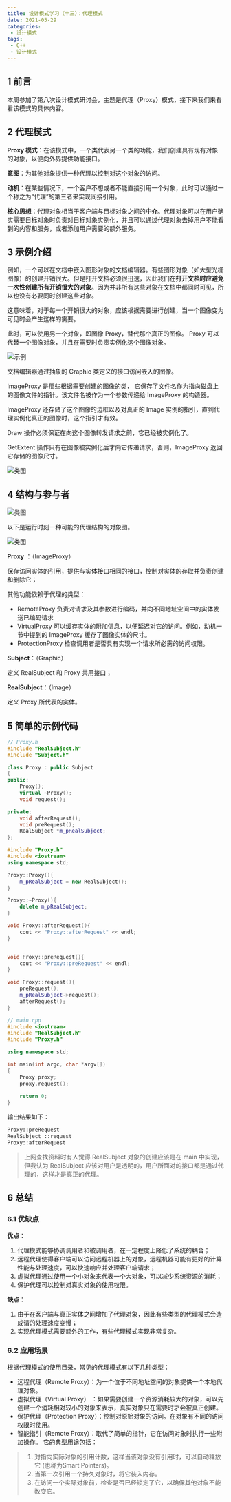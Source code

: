 ```yaml
---
title: 设计模式学习（十三）：代理模式
date: 2021-05-29
categories:
 - 设计模式
tags:
 - C++
 - 设计模式
---
```


## 1 前言

本周参加了第八次设计模式研讨会，主题是代理（Proxy）模式，接下来我们来看看该模式的具体内容。

## 2 代理模式

**Proxy 模式**：在该模式中，一个类代表另一个类的功能，我们创建具有现有对象的对象，以便向外界提供功能接口。

**意图**：为其他对象提供一种代理以控制对这个对象的访问。

**动机**：在某些情况下，一个客户不想或者不能直接引用一个对象，此时可以通过一个称之为“代理”的第三者来实现间接引用。

**核心思想**：代理对象相当于客户端与目标对象之间的**中介**。代理对象可以在用户确实需要目标对象时负责对目标对象实例化，并且可以通过代理对象去掉用户不能看到的内容和服务，或者添加用户需要的额外服务。

## 3 示例介绍

例如，一个可以在文档中嵌入图形对象的文档编辑器。有些图形对象（如大型光栅图像）的创建开销很大。但是打开文档必须很迅速，因此我们在**打开文档时应避免一次性创建所有开销很大的对象**。因为并非所有这些对象在文档中都同时可见，所以也没有必要同时创建这些对象。

这意味着，对于每一个开销很大的对象，应该根据需要进行创建，当一个图像变为可见时会产生这样的需要。

此时，可以使用另一个对象，即图像 Proxy，替代那个真正的图像。 Proxy 可以代替一个图像对象，并且在需要时负责实例化这个图像对象。

![示例](./images/proxy/example.png)

文档编辑器通过抽象的 Graphic 类定义的接口访问嵌入的图像。

ImageProxy 是那些根据需要创建的图像的类， 它保存了文件名作为指向磁盘上的图像文件的指针。该文件名被作为一个参数传递给 ImageProxy 的构造器。

ImageProxy 还存储了这个图像的边框以及对真正的 Image 实例的指引，直到代理实例化真正的图像时，这个指引才有效。 

Draw 操作必须保证在向这个图像转发请求之前，它已经被实例化了。

GetExtent 操作只有在图像被实例化后才向它传递请求，否则，ImageProxy 返回它存储的图像尺寸。

![类图](./images/proxy/class1.png)

## 4 结构与参与者

![类图](./images/proxy/class2.png)

以下是运行时刻一种可能的代理结构的对象图。

![类图](./images/proxy/class3.png)

**Proxy** ：（ImageProxy）

保存访问实体的引用，提供与实体接口相同的接口，控制对实体的存取并负责创建和删除它；

其他功能依赖于代理的类型：

- RemoteProxy 负责对请求及其参数进行编码，并向不同地址空间中的实体发送已编码请求
- VirtualProxy 可以缓存实体的附加信息，以便延迟对它的访问。例如，动机一节中提到的 ImageProxy 缓存了图像实体的尺寸。
- ProtectionProxy 检查调用者是否具有实现一个请求所必需的访问权限。

**Subject**：（Graphic）

定义 RealSubject 和 Proxy 共用接口；

**RealSubject**：（Image）

定义 Proxy 所代表的实体。

## 5 简单的示例代码

```cpp
// Proxy.h
#include "RealSubject.h"
#include "Subject.h"

class Proxy : public Subject
{
public:
	Proxy();
	virtual ~Proxy();
	void request();

private:
	void afterRequest();
	void preRequest();	
	RealSubject *m_pRealSubject;
};
```

```cpp
#include "Proxy.h"
#include <iostream>
using namespace std;

Proxy::Proxy(){
	m_pRealSubject = new RealSubject();
}

Proxy::~Proxy(){
	delete m_pRealSubject;
}

void Proxy::afterRequest(){
	cout << "Proxy::afterRequest" << endl;
}


void Proxy::preRequest(){
	cout << "Proxy::preRequest" << endl;
}

void Proxy::request(){
	preRequest();
	m_pRealSubject->request();
	afterRequest();
}
```

```cpp
// main.cpp
#include <iostream>
#include "RealSubject.h"
#include "Proxy.h"

using namespace std;

int main(int argc, char *argv[])
{
	Proxy proxy;
	proxy.request();
	
	return 0;
}
```

输出结果如下：

```bash
Proxy::preRequest
RealSubject ::request
Proxy::afterRequest
```

> 上网查找资料时有人觉得 RealSubject 对象的创建应该是在 main 中实现，但我认为 RealSubject 应该对用户是透明的，用户所面对的接口都是通过代理的，这样才是真正的代理。

## 6 总结

### 6.1 优缺点

**优点**：

1. 代理模式能够协调调用者和被调用者，在一定程度上降低了系统的耦合；
2. 远程代理使得客户端可以访问远程机器上的对象，远程机器可能有更好的计算性能与处理速度，可以快速响应并处理客户端请求；
3. 虚拟代理通过使用一个小对象来代表一个大对象，可以减少系统资源的消耗；
4. 保护代理可以控制对真实对象的使用权限。

**缺点**：

1. 由于在客户端与真正实体之间增加了代理对象，因此有些类型的代理模式会造成请的处理速度变慢；
2. 实现代理模式需要额外的工作，有些代理模式实现非常复杂。

### 6.2 应用场景
根据代理模式的使用目录，常见的代理模式有以下几种类型：

- 远程代理（Remote Proxy）：为一个位于不同地址空间的对象提供一个本地代理对象。
- 虚拟代理（Virtual Proxy） ：如果需要创建一个资源消耗较大的对象，可以先创建一个消耗相对较小的对象来表示，真实对象只在需要时才会被真正创建。
- 保护代理（Protection Proxy）：控制对原始对象的访问。在对象有不同的访问权限时使用。
- 智能指引（Remote Proxy）：取代了简单的指针，它在访问对象时执行一些附加操作。 它的典型用途包括：

> 1. 对指向实际对象的引用计数，这样当该对象没有引用时，可以自动释放它 (也称为Smart Pointers)。 
> 2. 当第一次引用一个持久对象时，将它装入内存。 
> 3. 在访问一个实际对象前，检查是否已经锁定了它，以确保其他对象不能改变它。

